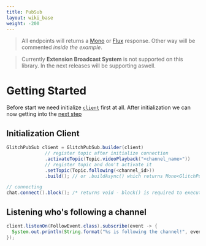 ```yaml
---
title: PubSub
layout: wiki_base
weight: -200
---
```


<blockquote class="alert alert-info" role="alert">
All endpoints will returns a <a href="https://projectreactor.io/docs/core/release/reference/#mono">Mono</a> or <a href="https://projectreactor.io/docs/core/release/reference/#flux">Flux</a> response. Other way will be commented <i>inside the example</i>.
</blockquote>

<blockquote class="alert alert-danger" role="alert">
Currently <b class="alert-link">Extension Broadcast System</b> is not supported on this library. In the next releases will be supporting aswell.
</blockquote>

# Getting Started

Before start we need initialize [`client`](../client) first at all. After initialization we can now getting into the [next step](#initialize-message-intereface-api)

## Initialization Client

```java
GlitchPubSub client = GlitchPubSub.builder(client)
              // register topic after initialize connection
              .activateTopic(Topic.videoPlayback("<channel_name>"))
              // register topic and don't activate it
              .setTopic(Topic.following(<channel_id>))
              .build(); // or .buildAsync() which returns Mono<GlitchPubSub>

// connecting
chat.connect().block(); /* returns void - block() is required to execute connections */
```

## Listening who's following a channel

```java
client.listenOn(FollowEvent.class).subscribe(event -> {
  System.out.println(String.format("%s is following the channel!", event.getData().getUsername()));
});
```